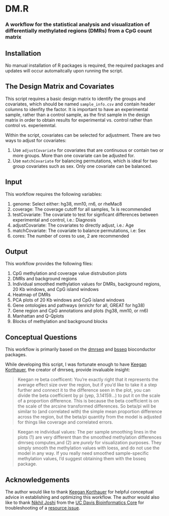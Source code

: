 # DM.R
### A workflow for the statistical analysis and visualization of differentially methylated regions (DMRs) from a CpG count matrix

## Installation

No manual installation of R packages is required, the required packages and updates will occur automaitcally upon running the script.

## The Design Matrix and Covariates

This script requires a basic design matrix to identify the groups and covariates, which should be named `sample_info.csv` and contain header columns to idenfity the factor. It is important to have an experimental sample, rather than a control sample, as the first sample in the design matrix in order to obtain results for experimental vs. control rather than control vs. experiemntal.

Within the script, covariates can be selected for adjustment. There are two ways to adjust for covariates:
1. Use `adjustCovariate` for covariates that are continuous or contain two or more groups. More than one covariate can be adjusted for.
2. Use `matchCovariate` for balancing permutations, which is ideal for two group covariates such as sex. Only one covariate can be balanced.

## Input

This workflow requires the following variables:
1. genome: Select either: hg38, mm10, rn6, or rheMac8
2. coverage: The coverage cutoff for all samples, 1x is recommended
3. testCovariate: The covariate to test for signficant differences between experimental and control, i.e.: Diagnosis
4. adjustCovariate: The covariates to directly adjust, i.e.: Age
5. matchCovariate: The covariate to balance permutations, i.e: Sex
6. cores: The number of cores to use, 2 are recommended

## Output

This workflow provides the following files:
1. CpG methylation and coverage value distrubution plots
2. DMRs and background regions
3. Individual smoothed methylation values for DMRs, background regions, 20 Kb windows, and CpG island windows
4. Heatmap of DMRs
5. PCA plots of 20 Kb windows and CpG island windows
6. Gene ontologies and pathways (enrichr for all, GREAT for hg38)
7. Gene region and CpG annotations and plots (hg38, mm10, or rn6)
8. Manhattan and Q-Qplots 
9. Blocks of methylation and background blocks

## Conceptual Questions

This workflow is primarily based on the [dmrseq](https://www.bioconductor.org/packages/release/bioc/html/dmrseq.html) and [bsseq](https://www.bioconductor.org/packages/release/bioc/html/bsseq.html) bioconductor packages.

While developing this script, I was fortunate enough to have [Keegan Korthauer](https://github.com/kdkorthauer), the creator of dmrseq, provide invaluable insight:

> Keegan re beta coefficent: You’re exactly right that it represents the average effect size over the region, but if you’d like to take it a step further and connect it to the difference seen in the plot, you can divide the beta coefficient by pi (yep, 3.14159…) to put it on the scale of a proportion difference. This is because the beta coefficient is on the scale of the arcsine transformed differences. So beta/pi will be similar to (and correlated with) the simple mean proportion difference across the region, but the beta/pi quantity from the model is adjusted for things like coverage and correlated errors. 

> Keegan re individual values: The per sample smoothing lines in the plots (1) are very different than the smoothed methylation differences dmrseq computes,and (2) are *purely* for visualization purposes. They simply smooth the methylation values with loess, and do not use the model in any way. If you really need smoothed sample-specific methylation values, I’d suggest obtaining them with the bsseq package.

## Acknowledgements

The author would like to thank [Keegan Korthauer](https://github.com/kdkorthauer) for helpful conceptual advice in establishing and optimizing this workflow. The author would also like to thank [Nikhil Joshi](https://github.com/najoshi) from the [UC Davis Bioinformatics Core](https://github.com/ucdavis-bioinformatics) for troubleshooting of a [resource issue](https://github.com/kdkorthauer/dmrseq/commit/38dea275bb53fcff3a0df93895af759b15c90e3e).
